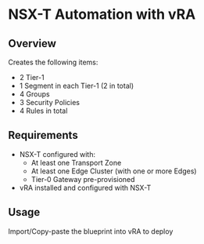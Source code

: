 # NSX-T Automation with vRA

## Overview

Creates the following items:
- 2 Tier-1
- 1 Segment in each Tier-1 (2 in total)
- 4 Groups
- 3 Security Policies
- 4 Rules in total

## Requirements
* NSX-T configured with:
  - At least one Transport Zone
  - At least one Edge Cluster (with one or more Edges)
  - Tier-0 Gateway pre-provisioned
* vRA installed and configured with NSX-T


## Usage

Import/Copy-paste the blueprint into vRA to deploy
